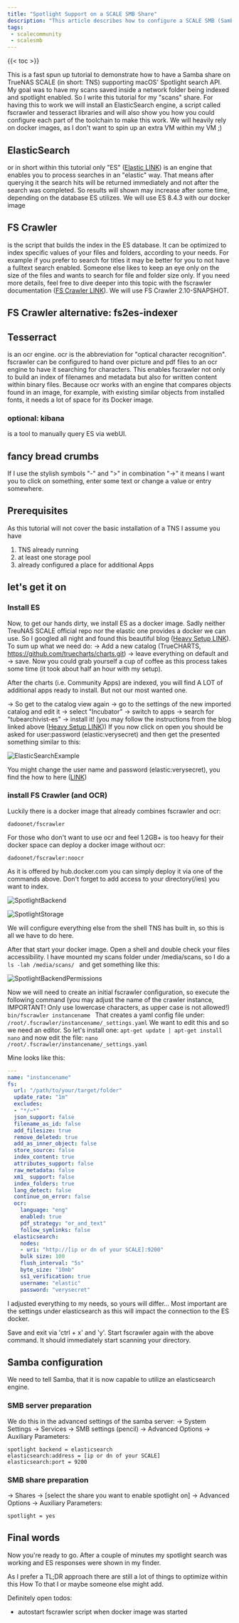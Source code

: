 ```yaml
---
title: "Spotlight Support on a SCALE SMB Share"
description: "This article describes how to configure a SCALE SMB (Samba) share to support the Spotlight search API"
tags:
 - scalecommunity
 - scalesmb
---
```


{{< toc >}}

This is a fast spun up tutorial to demonstrate how to have a Samba share on TrueNAS SCALE (in short: TNS) supporting macOS' Spotlight search API. My goal was to have my scans saved inside a network folder being indexed and spotlight enabled. So I write this tutorial for my "scans" share.
For having this to work we will install an ElasticSearch engine, a script called fscrawler and tesseract libraries and will also show you how you could configure each part of the toolchain to make this work. We will heavily rely on docker images, as I don't want to spin up an extra VM within my VM ;)

## ElasticSearch

or in short within this tutorial only "ES" ([Elastic LINK](https://www.elastic.co)) is an engine that enables you to process searches in an "elastic" way. That means after querying it the search hits will be returned immediately and not after the search was completed. So results will shown may increase after some time, depending on the database ES utilizes. We will use ES 8.4.3 with our docker image

## FS Crawler

is the script that builds the index in the ES database. It can be optimized to index specific values of your files and folders, according to your needs. For example if you prefer to search for titles it may be better for you to not have a fulltext search enabled. Someone else likes to keep an eye only on the size of the files and wants to search for file and folder size only. If you need more details, feel free to dive deeper into this topic with the fscrawler documentation ([FS Crawler LINK](https://fscrawler.readthedocs.io/en/latest/)). We will use FS Crawler 2.10-SNAPSHOT.

## FS Crawler alternative: fs2es-indexer

## Tesserract

is an ocr engine. ocr is the abbreviation for "optical character recognition". fscrawler can be configured to hand over picture and pdf files to an ocr engine to have it searching for characters. This enables fscrawler not only to build an index of filenames and metadata but also for written content within binary files. Because ocr works with an engine that compares objects found in an image, for example, with existing similar objects from installed fonts, it needs a lot of space for its Docker image.

### optional: kibana

is a tool to manually query ES via webUI.

## fancy bread crumbs

If I use the stylish symbols "-" and ">" in combination "->" it means I want you to click on something, enter some text or change a value or entry somewhere. 

## Prerequisites

As this tutorial will not cover the basic installation of a TNS I assume you have
1. TNS already running
2. at least one storage pool
3. already configured a place for additional Apps

## let's get it on

### Install ES

Now, to get our hands dirty, we install ES as a docker image. Sadly neither TreuNAS SCALE official 
 repo nor the elastic one provides a docker we can use. So I googled all night and found this beautiful blog ([Heavy Setup LINK](https://heavysetup.info/applications/tube-archivist/es-installation/)). 
 To sum up what we need do:
 -> Add a new catalog (TrueCHARTS, https://github.com/truecharts/charts.git)
 -> leave everything on default and
 -> save.
Now you could grab yourself a cup of coffee as this process takes some time (it took about half an hour with my setup).

After the charts (i.e. Community Apps) are indexed, you will find A LOT of additional apps ready to install. But not our most wanted one.

  -> So get to the catalog view again
  -> go to the settings of the new imported catalog and edit it
  -> select "Incubator"
  -> switch to apps
  -> search for "tubearchivist-es"
  -> install it! (you may follow the instructions from the blog linked above ([Heavy Setup LINK](https://heavysetup.info/applications/tube-archivist/es-installation/)))
If you now click on open you should be asked for user:password (elastic:verysecret) and then get the presented something similar to this:

![ElasticSearchExample](Pastedimage20221021020856.png)

You might change the user name and password (elastic:verysecret), you find the how to here ([LINK](https://hackacad.net/uncategorized/2021/01/08/add-password-authentication-to-elasticsearch-7-10-on-freebsd-12-2.html))

### install FS Crawler (and OCR)

Luckily there is a docker image that already combines fscrawler and ocr:
```
dadoonet/fscrawler
```
For those who don't want to use ocr and feel 1.2GB+ is too heavy for their docker space can deploy a docker image without ocr:
```
dadoonet/fscrawler:noocr
```

As it is offered by hub.docker.com you can simply deploy it via one of the commands above. Don't forget to add access to your directory(/ies) you want to index.

![SpotlightBackend](Pastedimage20221024004224.png)
 
![SpotlightStorage](Pastedimage20221024004241.png)

We will configure everything else from the shell TNS has built in, so this is all we have to do here.

After that start your docker image. Open a shell and double check your files accessibility. I have mounted my scans folder under /media/scans, so I do a
```ls -lah /media/scans/ ```
and get something like this:

![SpotlightBackendPermissions](Pastedimage20221107154856.png)

Now we will need to create an initial fscrawler configuration, so execute the following command (you may adjust the name of the crawler instance, IMPORTANT! Only use lowercase characters, as upper case is not allowed!)
```bin/fscrawler instancename ```
That creates a yaml config file under: 
```/root/.fscrawler/instancename/_settings.yaml```
We want to edit this and so we need an editor. So let's install one:
```apt-get update | apt-get install nano```
and now edit the file:
```nano /root/.fscrawler/instancename/_settings.yaml```

Mine looks like this:
```yaml
---
name: "instancename"
fs:
  url: "/path/to/your/target/folder"
  update_rate: "1m"
  excludes:
  - "*/~*"
  json_support: false
  filename_as_id: false
  add_filesize: true
  remove_deleted: true
  add_as_inner_object: false
  store_source: false
  index_content: true
  attributes_support: false
  raw_metadata: false
  xm1_ support: false
  index_folders: true
  lang_detect: false
  continue_on_error: false
  ocr:
    language: "eng"
    enabled: true
    pdf_strategy: "or_and_text"
    follow_symlinks: false
  elasticsearch:
    nodes:
    - uri: "http://[ip or dn of your SCALE]:9200"
    bulk size: 100
    flush_interval: "5s"
    byte_size: "10mb"
    ss1_verification: true
    username: "elastic"
    password: "verysecret"
```
I adjusted everything to my needs, so yours will differ...
Most important are the settings under elasticsearch as this will impact the connection to the ES docker.

Save and exit via 'ctrl + x' and 'y'. Start fscrawler again with the above command. It should immediately start scanning your directory.

## Samba configuration

We need to tell Samba, that it is now capable to utilize an elasticsearch engine. 

### SMB server preparation
We do this in the advanced settings of the samba server:
-> System Settings -> Services -> SMB settings (pencil) -> Advanced Options -> Auxiliary Parameters:
```
spotlight backend = elasticsearch
elasticsearch:address = [ip or dn of your SCALE]
elasticsearch:port = 9200
```

### SMB share preparation

-> Shares -> [select the share you want to enable spotlight on] -> Advanced Options -> Auxiliary Parameters:
```
spotlight = yes
```

## Final words
Now you're ready to go. After a couple of minutes my spotlight search was working and ES responses were shown in my finder. 

As I prefer a TL;DR approach there are still a lot of things to optimize within this How To that I or maybe someone else might add.

Definitely open todos:
- autostart fscrawler script when docker image was started